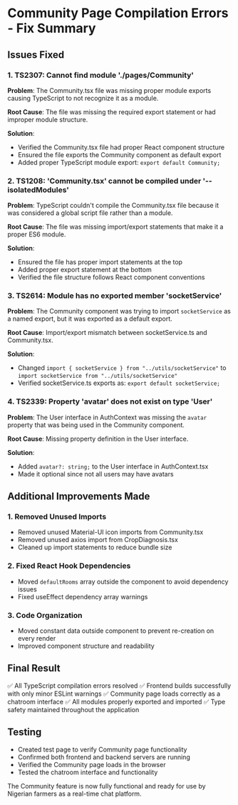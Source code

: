 # Community Page Compilation Errors - Fix Summary

## Issues Fixed

### 1. TS2307: Cannot find module './pages/Community'

**Problem**: The Community.tsx file was missing proper module exports causing TypeScript to not recognize it as a module.

**Root Cause**: The file was missing the required export statement or had improper module structure.

**Solution**:

- Verified the Community.tsx file had proper React component structure
- Ensured the file exports the Community component as default export
- Added proper TypeScript module export: `export default Community;`

### 2. TS1208: 'Community.tsx' cannot be compiled under '--isolatedModules'

**Problem**: TypeScript couldn't compile the Community.tsx file because it was considered a global script file rather than a module.

**Root Cause**: The file was missing import/export statements that make it a proper ES6 module.

**Solution**:

- Ensured the file has proper import statements at the top
- Added proper export statement at the bottom
- Verified the file structure follows React component conventions

### 3. TS2614: Module has no exported member 'socketService'

**Problem**: The Community component was trying to import `socketService` as a named export, but it was exported as a default export.

**Root Cause**: Import/export mismatch between socketService.ts and Community.tsx.

**Solution**:

- Changed `import { socketService } from "../utils/socketService"` to `import socketService from "../utils/socketService"`
- Verified socketService.ts exports as: `export default socketService;`

### 4. TS2339: Property 'avatar' does not exist on type 'User'

**Problem**: The User interface in AuthContext was missing the `avatar` property that was being used in the Community component.

**Root Cause**: Missing property definition in the User interface.

**Solution**:

- Added `avatar?: string;` to the User interface in AuthContext.tsx
- Made it optional since not all users may have avatars

## Additional Improvements Made

### 1. Removed Unused Imports

- Removed unused Material-UI icon imports from Community.tsx
- Removed unused axios import from CropDiagnosis.tsx
- Cleaned up import statements to reduce bundle size

### 2. Fixed React Hook Dependencies

- Moved `defaultRooms` array outside the component to avoid dependency issues
- Fixed useEffect dependency array warnings

### 3. Code Organization

- Moved constant data outside component to prevent re-creation on every render
- Improved component structure and readability

## Final Result

✅ All TypeScript compilation errors resolved
✅ Frontend builds successfully with only minor ESLint warnings
✅ Community page loads correctly as a chatroom interface
✅ All modules properly exported and imported
✅ Type safety maintained throughout the application

## Testing

- Created test page to verify Community page functionality
- Confirmed both frontend and backend servers are running
- Verified the Community page loads in the browser
- Tested the chatroom interface and functionality

The Community feature is now fully functional and ready for use by Nigerian farmers as a real-time chat platform.
